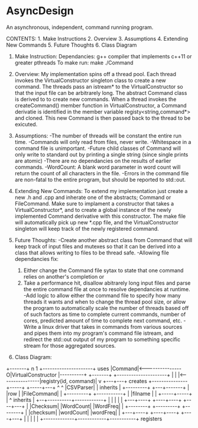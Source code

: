 # AsyncDesign
An asynchronous, independent, command running program.

CONTENTS:
	1. Make Instructions
	2. Overview
	3. Assumptions
	4. Extending New Commands
	5. Future Thoughts
	6. Class Diagram


1. Make Instruction:
	Dependancies: 
		g++ compiler that implements c++11 or greater
		pthreads
	To make run:
		make
		./Command <command file>


2. Overview:
My implementation spins off a thread pool. Each thread invokes the 
VirtualConstructor singleton class to create a new command. The threads pass an 
istream* to the VirtualConstructor so that the input file can be arbitrarely
long. The abstract Command class is derived to to create new commands. When a 
thread invokes the createCommand() member function in VirtualConstructor, a 
Command derivatie is identified in the member variable registy<string,command*>
and cloned. This new Command is then passed back to the thread to be exicuted.


3. Assumptions:
-The number of threads will be constant the entire run time.
-Commands will only read from files, never write.
-Whitespace in a command file is unimportant.
-Future child classes of Command will only write to standard out by printing a
	single string (since single prints are atomic)
-There are no dependancies on the results of earlier commands.
-WordCount: A blank word parameter in word count will return the count of all
	characters in the file.
-Errors in the command file are non-fatal to the entire program, but should be
	reported to std::out.


4. Extending New Commands:
To extend my implementation just create a new <class>.h and <class>.cpp and
inherate one of the abstracts; Command or FileCommand. Make sure to implament 
a constructor that takes a VirtualConstructor*, and to create a global instance
of the newly implemented Command derivative with this constructor. The make file
will automatically pick up new *.cpp file, and the VirtualConstructor singleton
will keep track of the newly registered command.


5. Future Thoughts:
-Create another abstract class from Command that will keep track of input files
	and mutexes so that it can be derived into a class that allows writing
	to files to be thread safe.
-Allowing file dependancies fix:
	1. Either change the Command file sytax to state that one command relies
		on another's completion or
	2. Take a performance hit, disallow abitrarely long input files and 
		parse the entire command file at once to resolve dependancies at
		runtime.
-Add logic to allow either the command file to specify how many threads it 
	wants and when to change the thread pool size, or allow the program to 
	automatically scale the number of threads based off of such factors as
	time to complete current commands, number of cores, predicted amount of
	time to complete next command, etc.
-Write a linux driver that takes in commands from various sources and pipes 
	them into my program's command file istream, and redirect the std::out
	output of my program to something specific stream for those aggregated
	sources.


6. Class Diagram: 

 +-------+  n           1  +---------------------+    uses
 |Command|<---------------O|VirtualConstructor   |----------+
 +-------+                 +---------------------+          |
 |       |<----------------|registry(id, command)|          v
 +---+---+     creates     +---------------+-----+    +-----+---+
     ^                                     ^          |CSVParser|
     | inherits                            |          +---------+
 +---+-------+                             |          |row      |
 |FileCommand|                             |          +---------+
 +-----------+                             |
 |filname    |                             |
 +-----+-----+                             |
       ^          inherits                 |
    +--+----------+------------+           |
    |             |            |           |
+---+----+   +----+----+  +----+---+       |
|Checksum|   |WordCount|  |WordFreq|       |
+--------+   +---------+  +--------+       |
|checksum|   |wordCount|  |wordFreq|       |
+---+----+   +----+----+  +----+---+       |
    |             |            |           |
    +-------------+------------+-----------+
              registers
